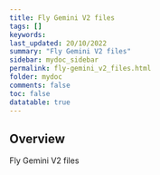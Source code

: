```yaml
---
title: Fly Gemini V2 files
tags: []
keywords: 
last_updated: 20/10/2022
summary: "Fly Gemini V2 files"
sidebar: mydoc_sidebar
permalink: fly-gemini_v2_files.html
folder: mydoc
comments: false
toc: false
datatable: true
---
```

## Overview
Fly Gemini V2 files